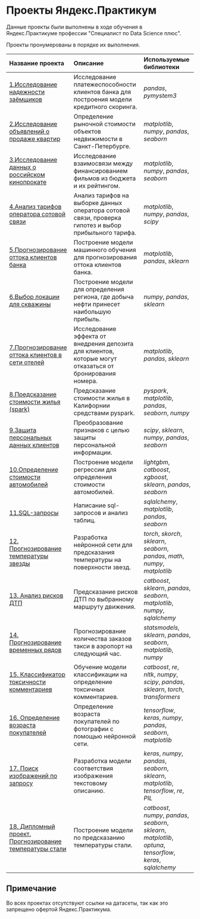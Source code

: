 # Проекты Яндекс.Практикум

Данные проекты были выполнены в ходе обучения в Яндекс.Практикуме профессии "Специалист по Data Science плюс".

Проекты пронумерованы в порядке их выполнения.

| Название проекта | Описание | Используемые библиотеки | 
| :---------------------- | :---------------------- | :---------------------- |
| [1.Исследование надежности заёмщиков](credit_scoring) | Исследование платежеспособности клиентов банка для построения модели кредитного скоринга. | *pandas*, *pymystem3* |
| [2.Исследование объявлений о продаже квартир](apartment_price) | Определение рыночной стоимости объектов недвижимости в Санкт-Петербурге. | *matplotlib*, *numpy*, *pandas*, *seaborn* |
| [3.Исследование данных о российском кинопрокате](movies_research) | Исследование взаимосвязи между финансированием фильмов из бюджета и их рейтингом. | *matplotlib*, *numpy*, *pandas*, *seaborn* |
| [4.Анализ тарифов оператора сотовой связи](tariff_analysis) | Анализ тарифов на выборке данных оператора сотовой связи, проверка гипотез и выбор прибыльного тарифа. | *matplotlib*, *numpy*, *pandas*, *scipy* |
| [5.Прогнозирование оттока клиентов банка](bank_customers_exodus) | Построение модели машинного обучения для прогнозирования оттока клиентов банка. | *matplotlib*, *pandas*, *sklearn* |
| [6.Выбор локации для скважины](oil_well_location) | Построение модели для определения региона, где добыча нефти принесет наибольшую прибыль. | *numpy*, *pandas*, *sklearn* |
| [7.Прогнозирование оттока клиентов в сети отелей](outflow_forecasting) | Исследование эффекта от внедрения депозита для клиентов, которые могут отказаться от бронирования номера. | *matplotlib*, *pandas*, *sklearn* |
| [8.Предсказание стоимости жилья (spark)](prediction_cost_housing) | Предсказание стоимости жилья в Калифорнии средствами pyspark. | *pyspark*, *matplotlib*, *pandas*, *seaborn*, *numpy* |
| [9.Защита персональных данных клиентов](personal_data_protection) | Преобразование признаков с целью защиты персональной информации. | *scipy*, *sklearn*, *numpy*, *pandas*, *seaborn* |
| [10.Определение стоимости автомобилей](10.car_price) | Построение модели регрессии для определения стоимости автомобилей. | *lightgbm*, *catboost*, *xgboost*, *sklearn*, *pandas*, *seaborn* |
| [11.SQL-запросы](11.sql_queries) | Написание sql-запросов и анализ таблиц. | *sqlalchemy*, *matplotlib*, *pandas*, *seaborn* |
| [12. Прогнозирование температуры звезды](12.prediction_stars_temperature) | Разработка нейронной сети для предсказания температуры на поверхности звезд.| *torch*, *skorch*, *sklearn*, *seaborn*, *pandas*, *math*, *numpy*, *matplotlib* |
| [13. Анализ рисков ДТП](13.accident_risk_analysis) | Предсказание рисков ДТП по выбранному маршруту движения. | *catboost*, *sklearn*, *pandas*, *seaborn*, *matplotlib*, *numpy*, *sqlalchemy* |
| [14. Прогнозирование временных рядов](14.time_series_analysis) | Прогнозирование количества заказов такси в аэропорт на следующий час. |  *statsmodels*, *sklearn*, *pandas*, *seaborn*, *matplotlib*, *numpy* |
| [15. Классификатор токсичности комментариев](15.toxic_comments) | Обучение модели классификации на определение токсичных комментариев. | *catboost*, *re*, *nltk*, *numpy*, *scipy*, *pandas*, *sklearn*, *torch*, *transformers* |
| [16. Определение возраста покупателей](16.determination_age) | Определение возраста покупателей по фотографии с помощью нейронной сети. | *tensorflow*, *keras*, *numpy*, *pandas*, *seaborn*, *matplotlib* |
| [17. Поиск изображений по запросу](17.search_image) | Разработка модели соответствия изображения текстовому описанию. | *keras*, *numpy*, *pandas*, *seaborn*, *sklearn*, *matplotlib*, *tensorflow*, *re*, *PIL* |
| [18. Дипломный проект. Прогнозирование температуры стали](18.diploma_prediction_steel_temperature) | Построение модели по предсказанию температуры стали. | *сatboost*, *numpy*, *pandas*, *seaborn*, *sklearn*, *matplotlib*, *optuna*, *tensorflow*, *keras*, *sqlalchemy*|

## Примечание

Во всех проектах отсутствуют ссылки на датасеты, так как это запрещено офертой Яндекс.Практикума.
